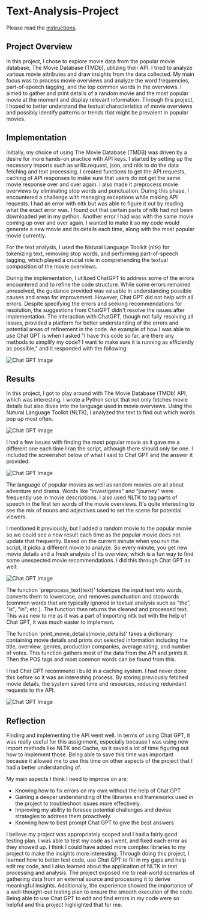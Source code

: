 # Text-Analysis-Project
 
Please read the [instructions](instructions.md).
## Project Overview

In this project, I chose to explore movie data from the popular movie database, The Movie Database (TMDb), utilizing their API. I tried to analyze various movie attributes and draw insights from the data collected. My main focus was to process movie overviews and analyze the word frequencies, part-of-speech tagging, and the top common words in the overviews. I aimed to gather and print details of a random movie and the most popular movie at the moment and display relevant information. Through this project, I hoped to better understand the textual characteristics of movie overviews and possibly identify patterns or trends that might be prevalent in popular movies.

## Implementation

Initially, my choice of using The Movie Database (TMDB) was driven by a desire for more hands-on practice with API keys. I started by setting up the necessary imports such as urllib.request, json, and nltk to do the data fetching and text processing. I created functions to get the API requests, caching of API responses to make sure that users do not get the same movie response over and over again. I also made it preprocess movie overviews by eliminating stop words and punctuation. During this phase, I encountered a challenge with managing exceptions while making API requests. I had an error with nltk but was able to figure it out by reading what the exact error was. I found out that certain parts of nltk had not been downloaded yet in my python. Another error I had was with the same movie coming up over and over again. I wanted to make it so my code would generate a new movie and its details each time, along with the most popular movie currently.

For the text analysis, I used the Natural Language Toolkit (nltk) for tokenizing text, removing stop words, and performing part-of-speech tagging, which played a crucial role in comprehending the textual composition of the movie overviews.

During the implementation, I utilized ChatGPT to address some of the errors encountered and to refine the code structure. While some errors remained unresolved, the guidance provided was valuable in understanding possible causes and areas for improvement. However, Chat GPT did not help with all errors. Despite specifying the errors and seeking recommendations for resolution, the suggestions from ChatGPT didn't resolve the issues after implementation. The interaction with ChatGPT, though not fully resolving all issues, provided a platform for better understanding of the errors and potential areas of refinement in the code. An example of how I was able to use Chat GPT is when I asked "I have this code so far, are there any methods to simplify my code? I want to make sure it is running as efficiently as possible," and it responded with the following: 


![Chat GPT Image](<images/chat_gpt_image_1.png>)


## Results

In this project, I got to play around with The Movie Database (TMDb) API, which was interesting. I wrote a Python script that not only fetches movie details but also dives into the language used in movie overviews. Using the Natural Language Toolkit (NLTK), I analyzed the text to find out which words pop up most often.

![Chat GPT Image](images/chat_gpt_image_3.png)

I had a few issues with finding the most popular movie as it gave me a different one each time I ran the script, although there should only be one. I included the screenshot below of what I said to Chat GPT and the answer it provided:


![Chat GPT Image](images/chat_gpt_image_2.png)

The language of popular movies as well as random movies are all about adventure and drama. Words like "investigates" and "journey" were frequently use in movie descriptions. I also used NLTK to tag parts of speech in the first ten words of the movie overviews. It's quite interesting to see the mix of nouns and adjectives used to set the scene for potential viewers.

I mentioned it previously, but I added a random movie to the popular movie so we could see a new result each time as the popular movie does not update that frequently. Based on the current minute when you run the script, it picks a different movie to analyze. So every minute, you get new movie details and a fresh analysis of its overview, which is a fun way to find some unexpected movie recommendations. I did this through Chat GPT as well:

![Chat GPT Image](images/chat_gpt_image_4.png)

The function 'preprocess_text(text)' tokenizes the input text into words, converts them to lowercase, and removes punctuation and stopwords (common words that are typically ignored in textual analysis such as "the", "is", "in", etc.). The function then returns the cleaned and processed text. This was new to me as it was a part of importing nltk but with the help of Chat GPT, it was much easier to implement.

The function 'print_movie_details(movie_details)' takes a dictionary containing movie details and prints out selected information including the title, overview, genres, production companies, average rating, and number of votes. This function gathers most of the data from the API and prints it. Then the POS tags and most common words can be found from this.

I had Chat GPT recommend I build in a caching system. I had never done this before so it was an interesting process. By storing previously fetched movie details, the system saved time and resources, reducing redundant requests to the API.

![Chat GPT Image](images/chat_gpt_image_5.png)


## Reflection

Finding and implementing the API went well. In terms of using Chat GPT, it was really useful for this assignment, especially because I was using new import methods like NLTK and Cache, so it saved a lot of time figuring out how to implement those. Being able to save this time was important because it allowed me to use this time on other aspects of the project that I had a better understanding of.

My main aspects I think I need to improve on are:

- Knowing how to fix errors on my own without the help of Chat GPT
- Gaining a deeper understanding of the libraries and frameworks used in the project to troubleshoot issues more effectively.
- Improving my ability to foresee potential challenges and devise strategies to address them proactively.
- Knowing how to best prompt Chat GPT to give the best answers
  
I believe my project was appropriately scoped and I had a fairly good testing plan. I was able to test my code as I went, and fixed each error as they showed up. I think I could have added more complex libraries to my project to make the insights more interesting. Through doing this project, I learned how to better test code, use Chat GPT to fill in my gaps and help edit my code, and I also learned about the application of NLTK in text processing and analysis. The project exposed me to real-world scenarios of gathering data from an external source and processing it to derive meaningful insights. Additionally, the experience showed the importance of a well-thought-out testing plan to ensure the smooth execution of the code. Being able to use Chat GPT to edit and find errors in my code were so helpful and this project highlighted that for me.